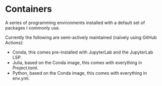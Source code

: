 # Containers

A series of programming environments installed with a default set of packages I commonly use.

Currently the following are semi-actively maintained (naïvely using GitHub Actions):

- Conda, this comes pre-installed with JupyterLab and the JupyterLab LSP.
- Julia, based on the Conda image, this comes with everything in Project.toml.
- Python, based on the Conda image, this comes with everything in env.yml.
